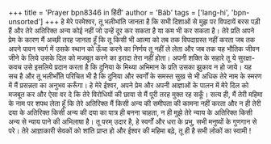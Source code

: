+++
title = 'Prayer bpn8346 in हिंदी'
author = 'Báb'
tags = ['lang-hi', 'bpn-unsorted']
+++
हे मेरे परमेश्वर, तू भलीभांति जानता है कि सभी दिशाओं से मुझ पर विपदायें बरस पड़ी हैं और तेरे अतिरिक्त अन्य कोई नहीं जो उन्हें दूर कर सकता है या कम भी कर सकता है। तेरे प्रति अपने प्रेम के कारण मैं अच्छी तरह जानता हूँ कि तू किसी भी आत्मा को तब तक विपदाग्रस्त नहीं करता जब तक अपने पावन स्वर्ग में उसके स्थान को ऊँचा करने का निर्णय तू नहीं ले लेता और जब तक यह भौतिक जीवन जीने के लिये उसके दिल को मजबूत करने का इरादा तेरा नहीं होता। अपनी शक्ति के सहारे तू ये सुरक्षा-कवच उसे इसलिये प्रदान करता है कि दुनिया के मिथ्या अभिमान के प्रति उसका झुकाव न हो जाये। यह सच है और तू भलीभाँति परिचित भी है कि दुनिया और स्वर्गों के समस्त सुख से भी अधिक तेरे नाम के स्मरण में मैं प्रसन्नता का अनुभव करूँगा।
हे मेरे ईश्वर, अपने प्रेम और अपनी आज्ञाओं के पालन में मेरे दिल को मजबूत कर और ऐसा वर दे कि तेरे विरोधियों की छाया से मैं पूरी तरह मुक्त रह सकूँ। सत्य ही, मैं तेरी महिमा के नाम पर शपथ लेता हूँ कि तेरे अतिरिक्त मैं किसी अन्य की समीपता की कामना नहीं करता और न ही तेरी दया के अतिरिक्त किसी अन्य की दया का पात्र ही बनना चाहता, न ही मुझे तेरे न्याय के अतिरिक्त किसी अन्य से न्याय पाने की अभिलाषा है।
तू परम् उदार है, हे स्वर्गों और धरा के प्रभु, सभी मनुष्यों के गुणगान से परे। तेरे आज्ञाकारी सेवकों को शांति प्राप्त हो और ईश्वर की महिमा बढ़े, तू ही है सभी लोकों का स्वामी !
